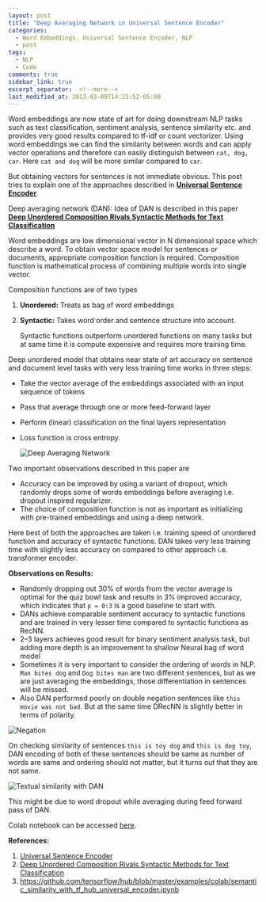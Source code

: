 ```yaml
---
layout: post
title: "Deep Averaging Network in Universal Sentence Encoder"
categories:
  - Word Embeddings, Universal Sentence Encoder, NLP
  - post
tags:
  - NLP
  - Code
comments: true
sidebar_link: true
excerpt_separator:  <!--more-->
last_modified_at: 2013-03-09T14:25:52-05:00
---
```

Word embeddings are now state of art for doing downstream NLP tasks such as text classification, sentiment analysis, sentence similarity etc. and provides very good results compared to tf-idf or count vectorizer. Using word embeddings we can find the similarity between words and can apply vector <!--more-->operations and therefore can easily distinguish between `cat, dog, car`. Here `cat and dog` will be more similar compared to `car`.

But obtaining vectors for sentences is not immediate obvious. This post tries to explain one of the approaches described in [**Universal Sentence Encoder**](https://arxiv.org/pdf/1803.11175.pdf).

Deep averaging network (DAN): Idea of DAN is described in this paper [**Deep Unordered Composition Rivals Syntactic Methods for Text Classification**](https://people.cs.umass.edu/~miyyer/pubs/2015_acl_dan.pdf)

Word  embeddings are low dimensional vector in N dimensional space which  describe a word. To obtain vector space model for sentences or  documents, appropriate composition function is required. Composition  function is mathematical process of combining multiple words into single  vector.

Composition functions are of two types

1. **Unordered:** Treats as bag of word embeddings

2. **Syntactic:** Takes word order and sentence structure into account. 

   Syntactic  functions outperform unordered functions on many tasks but at same time  it is compute expensive and requires more training time.

Deep  unordered model that obtains near state of art accuracy on sentence and  document level tasks with very less training time works in three steps:
- Take the vector average of the embeddings associated with an input sequence of tokens
- Pass that average through one or more feed-forward layer
- Perform (linear) classification on the final layers representation
- Loss function is cross entropy.

  ![Deep Averaging Network]({{site.url}}/assets/image/dan.png)

Two important observations described in this paper are

- Accuracy can be improved by using a variant of dropout, which randomly  drops some of words embeddings before averaging i.e. dropout inspired regularizer.
- The choice of composition function is not as important as initializing with pre-trained embeddings and using a deep network.

Here best of both the approaches are taken i.e. training speed of unordered function and accuracy of syntactic functions.
DAN takes very less training time with slightly less accuracy on compared to other approach i.e. transformer encoder.

**Observations on Results:**

- Randomly dropping out 30% of words from the vector average is optimal  for the quiz bowl task and results in 3% improved accuracy, which  indicates that `p = 0:3` is a good baseline to start with.
- DANs achieve comparable sentiment accuracy to syntactic functions and  are trained in very lesser time compared to syntactic functions as RecNN.
- 2–3 layers achieves good result for binary sentiment analysis task, but adding more depth is an improvement to shallow Neural bag of word model
- Sometimes it is very important to consider the ordering of words in NLP. `Man bites dog` and `Dog bites man` are two different sentences, but as we are just averaging the embeddings, those differentiation in sentences will be missed.
- Also DAN performed poorly on double negation sentences like `this movie was not bad`. But at the same time DRecNN is slightly better in terms of polarity.

![**Negation**]({{site.url}}/assets/image/Negation.png)

 On checking similarity of sentences `this is toy dog` and `this is dog toy`, DAN encoding of both of these sentences should be same as number of  words are same and ordering should not matter, but it turns out that  they are not same. 

![**Textual similarity with DAN**]({{site.url}}/assets/image/similarity.png)

This might be due to word dropout while averaging during feed forward pass of DAN.

Colab notebook can be accessed [here](https://github.com/aditya00kumar/nlp-implementation/blob/master/Semantic_Similarity_with_TF_Hub_Universal_Encoder.ipynb).

**References:**

1.  [Universal Sentence Encoder](https://arxiv.org/pdf/1803.11175.pdf)
2. [ Deep Unordered Composition Rivals Syntactic Methods for Text Classification](https://people.cs.umass.edu/~miyyer/pubs/2015_acl_dan.pdf)
3. https://github.com/tensorflow/hub/blob/master/examples/colab/semantic_similarity_with_tf_hub_universal_encoder.ipynb
